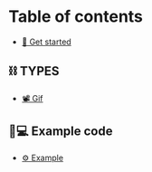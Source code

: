 # Table of contents

* [📌 Get started](README.md)

## ⛓ TYPES

* [📽 Gif](endpoints/gif.md)

## 👨💻 Example code

* [⚙ Example](example-code/example.md)
